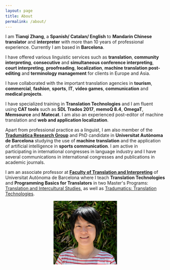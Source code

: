 ```yaml
---
layout: page
title: About
permalink: /about/
---
```


I am <b>Tianqi Zhang</b>, a <b>Spanish/ Catalan/ English</b> to <b>Mandarin Chinese</b> <b>translator</b> and <b>interpreter</b> with more than 10 years of professional experience. Currently I am based in <b>Barcelona</b>.

I have offered various linguistic services such as <b>translation</b>, <b>community interpreting</b>, <b>consecutive</b> and <b>simultaneous conference interpreting</b>, <b>court interpreting</b>, <b>proofreading</b>, <b>localization</b>, <b>machine translation post-editing</b> and <b>terminology management</b> for clients in Europe and Asia.

I have collaborated with the important translation agencies in <b>tourism</b>, <b>commercial</b>, <b>fashion</b>, <b>sports</b>, <b>IT</b>, <b>video games</b>, <b>communication</b> and <b>medical projects</b>.

I have specialized training in <b>Translation Technologies</b> and I am fluent using <b>CAT tools</b> such as <b>SDL Trados 2017</b>, <b>memoQ 8.4</b>, <b>OmegaT</b>, <b>Memsource</b> and <b>Matecat</b>. I am also an experienced post-editor of machine translation and <b>web and application localization</b>.

Apart from professional practice as a linguist, I am also member of the [<b>Tradumàtica Research Group</b>](https://grupsderecerca.uab.cat/tradumatica/en) and PhD candidate in <b>Universitat Autònoma de Barcelona</b> studying the use of <b>machine translation</b> and the application of artificial intelligence in <b>sports communication</b>. I am active in participating in international congresses in language industry and I have several communications in international congresses and publications in academic journals.

I am an associate professor at [<b>Faculty of Translation and Interpreting</b>](https://www.uab.cat/web/facultat-de-traduccio-i-d-interpretacio-1345711433624.html) of Universitat Autònoma de Barcelona where I teach <b>Translation Technologies</b> and <b>Programming Basics for Translators</b> in two Master's Programs: [Translation and Intercultural Studies](https://www.uab.cat/web/estudiar/official-master-s-degrees/general-information-1096480962610.html?param1=1345740337031), as well as [Tradumatics: Translation Technologies](https://www.uab.cat/web/estudiar/official-master-s-degrees/general-information-1096480962610.html?param1=1345695508762).

<div style="text-align:center">
<img src="/assets/TianqiZhang.jpg" alt="drawing" width="200"/>
</div>
